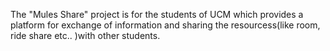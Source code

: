 The "Mules Share" project is for the students of UCM which provides a platform for exchange of information and sharing the resourcess(like room, ride share etc.. )with other students. 
